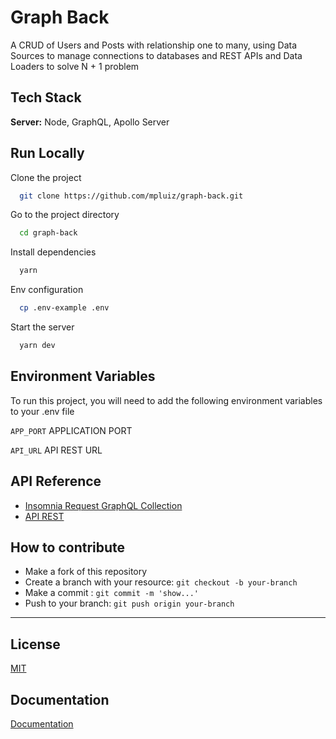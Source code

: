 # Graph Back

A CRUD of Users and Posts with relationship one to many, using Data Sources
to manage connections to databases and REST APIs and Data Loaders to solve N + 1 problem

## Tech Stack


**Server:** Node, GraphQL, Apollo Server


## Run Locally

Clone the project

```bash
  git clone https://github.com/mpluiz/graph-back.git
```

Go to the project directory

```bash
  cd graph-back
```

Install dependencies

```bash
  yarn
```

Env configuration

```bash
  cp .env-example .env
```


Start the server

```bash
  yarn dev
```


## Environment Variables

To run this project, you will need to add the following environment variables to your .env file

`APP_PORT` APPLICATION PORT

`API_URL` API REST URL


## API Reference

- [Insomnia Request GraphQL Collection](https://raw.githubusercontent.com/mpluiz/graph-back/master/docs/Insomnia.json)
- [API REST](https://raw.githubusercontent.com/mpluiz/graph-back/master/docs/Insomnia.json)


## How to contribute

- Make a fork of this repository
- Create a branch with your resource: `git checkout -b your-branch`
- Make a commit : `git commit -m 'show...'`
- Push to your branch: `git push origin your-branch`

---


## License

[MIT](https://choosealicense.com/licenses/mit/)


## Documentation

[Documentation](https://linktodocumentation)

